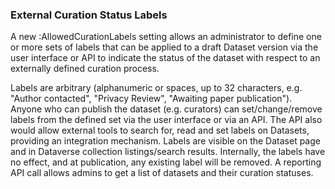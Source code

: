 ### External Curation Status Labels

A new :AllowedCurationLabels setting allows an administrator to define one or more sets of labels that can be applied to a draft Dataset version via the user interface or API to indicate the status of the dataset with respect to an externally defined curation process. 

Labels are arbitrary (alphanumeric or spaces, up to 32 characters, e.g. "Author contacted", "Privacy Review", "Awaiting paper publication"). Anyone who can publish the dataset (e.g. curators) can set/change/remove labels from the defined set via the user interface or via an API. The API also would allow external tools to search for, read and set labels on Datasets, providing an integration mechanism. Labels are visible on the Dataset page and in Dataverse collection listings/search results. Internally, the labels have no effect, and at publication, any existing label will be removed. A reporting API call allows admins to get a list of datasets and their curation statuses.
